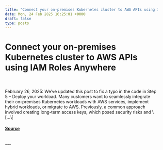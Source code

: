 ```yaml
---
title: "Connect your on-premises Kubernetes cluster to AWS APIs using IAM Roles Anywhere"
date: Mon, 24 Feb 2025 16:25:01 +0000
draft: false
type: posts
---
```

# Connect your on-premises Kubernetes cluster to AWS APIs using IAM Roles Anywhere

<br/>

<br/>
February 26, 2025: We’ve updated this post to fix a typo in the code in Step 5 – Deploy your workload. Many customers want to seamlessly integrate their on-premises Kubernetes workloads with AWS services, implement hybrid workloads, or migrate to AWS. Previously, a common approach involved creating long-term access keys, which posed security risks and \[…\]

#### [Source](https://aws.amazon.com/blogs/security/connect-your-on-premises-kubernetes-cluster-to-aws-apis-using-iam-roles-anywhere/)

<br/>
---
